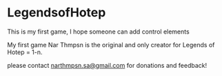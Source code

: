 # LegendsofHotep

This is my first game, I hope someone can add control elements

My first game Nar Thmpsn is the original and only creator for Legends of Hotep = 1-n.

please contact narthmpsn.sa@gmail.com
for donations and feedback!
